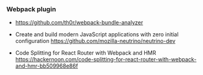 ### Webpack plugin

- https://github.com/th0r/webpack-bundle-analyzer

- Create and build modern JavaScript applications with zero initial configuration
  https://github.com/mozilla-neutrino/neutrino-dev

- Code Splitting for React Router with Webpack and HMR
  https://hackernoon.com/code-splitting-for-react-router-with-webpack-and-hmr-bb509968e86f